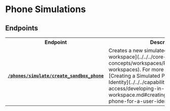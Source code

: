 # Phone Simulations

</table>

## Endpoints

<table>
<tr><th width="250">Endpoint</th><th>Description</th></tr>

<tr><td><a href="./create_sandbox_phone.md"><strong><code>/phones/simulate/create_sandbox_phone</code></strong></a></td>

<td>Creates a new simulated phone in a [sandbox workspace](../../../core-concepts/workspaces/README.md#sandbox-workspaces). For more information, see [Creating a Simulated Phone for a User Identity](../../../capability-guides/mobile-access/developing-in-a-sandbox-workspace.md#creating-a-simulated-phone-for-a-user-identity).</td></tr>

</table>
